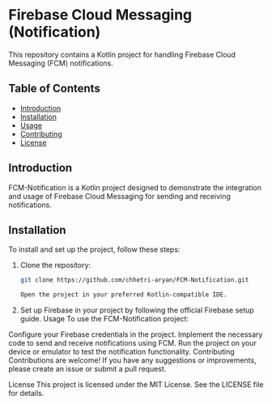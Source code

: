 # Firebase Cloud Messaging (Notification)

This repository contains a Kotlin project for handling Firebase Cloud Messaging (FCM) notifications.

## Table of Contents
- [Introduction](#introduction)
- [Installation](#installation)
- [Usage](#usage)
- [Contributing](#contributing)
- [License](#license)

## Introduction
FCM-Notification is a Kotlin project designed to demonstrate the integration and usage of Firebase Cloud Messaging for sending and receiving notifications.

## Installation
To install and set up the project, follow these steps:

1. Clone the repository:
   ```sh
   git clone https://github.com/chhetri-aryan/FCM-Notification.git

   Open the project in your preferred Kotlin-compatible IDE.
2. Set up Firebase in your project by following the official Firebase setup guide.
Usage
To use the FCM-Notification project:

Configure your Firebase credentials in the project.
Implement the necessary code to send and receive notifications using FCM.
Run the project on your device or emulator to test the notification functionality.
Contributing
Contributions are welcome! If you have any suggestions or improvements, please create an issue or submit a pull request.

License
This project is licensed under the MIT License. See the LICENSE file for details.
